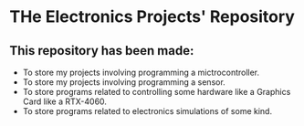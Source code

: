 # THe Electronics Projects' Repository

## This repository has been made:
- To store my projects involving programming a mictrocontroller.
- To store my projects involving programming a sensor.
- To store programs related to controlling some hardware like a Graphics Card like a RTX-4060.
- To store programs related to electronics simulations of some kind.

